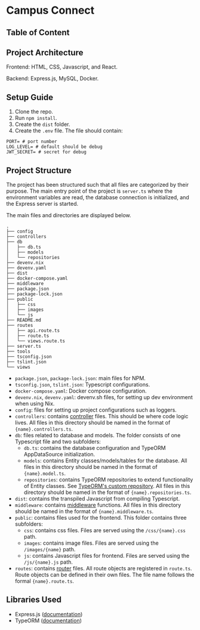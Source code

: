 # Campus Connect

## Table of Content

## Project Architecture

Frontend: HTML, CSS, Javascript, and React. 

Backend: Express.js, MySQL, Docker.

## Setup Guide
1. Clone the repo.
2. Run `npm install`.
3. Create the `dist` folder.
4. Create the `.env` file. The file should contain:
```
PORT= # port number
LOG_LEVEL= # default should be debug
JWT_SECRET= # secret for debug
```

## Project Structure

The project has been structured such that all files are categorized by their purpose. The main entry point of the project is `server.ts` where the environment variables are read, the database connection is initialized, and the Express server is started.

The main files and directories are displayed below. 
```
.
├── config
├── controllers
├── db
│   ├── db.ts
│   ├── models
│   └── repositories
├── devenv.nix
├── devenv.yaml
├── dist
├── docker-compose.yaml
├── middleware
├── package.json
├── package-lock.json
├── public
│   ├── css
│   ├── images
│   └── js
├── README.md
├── routes
│   ├── api.route.ts
│   ├── route.ts
│   └── views.route.ts
├── server.ts
├── tools
├── tsconfig.json
├── tslint.json
└── views
```
- `package.json`, `package-lock.json`: main files for NPM.
- `tsconfig.json`, `tslint.json`: Typescript configurations.
- `docker-compose.yaml`: Docker compose configuration.
- `devenv.nix`, `devenv.yaml`: devenv.sh files, for setting up dev environment when using Nix.
- `config`: files for setting up project configurations such as loggers.
- `controllers`: contains [controller](https://developer.mozilla.org/en-US/docs/Learn/Server-side/Express_Nodejs/routes) files. This should be where code logic lives. All files in this directory should be named in the format of `{name}.controllers.ts`.
- `db`: files related to database and models. The folder consists of one Typescript file and two subfolders:
  - `db.ts`: contains the database configuration and TypeORM AppDataSource initialization.
  - `models`: contains Entity classes/models/tables for the database. All files in this directory should be named in the format of `{name}.model.ts`.
  - `repositories`: contains TypeORM repositories to extend functionality of Entity classes. See [TypeORM's custom repository](https://typeorm.io/custom-repository). All files in this directory should be named in the format of `{name}.repositories.ts`.
- `dist`: contains the transpiled Javascript from compiling Typescript.
- `middleware`: contains [middleware](https://expressjs.com/en/guide/writing-middleware.html#:~:text=Middleware%20functions%20are%20functions%20that,middleware%20succeeding%20the%20current%20middleware.) functions. All files in this directory should be named in the format of `{name}.middleware.ts`.
- `public`: contains files used for the frontend. This folder contains three subfolders:
  - `css`: contains css files. Files are served using the `/css/{name}.css` path.
  - `images`: contains image files. Files are served using the `/images/{name}` path.
  - `js`: contains Javascript files for frontend. Files are served using the `/js/{name}.js` path.
- `routes`: contains [router](https://expressjs.com/en/guide/routing.html#:~:text=express.Router&text=A%20Router%20instance%20is%20a,path%20in%20the%20main%20app.) files. All route objects are registered in `route.ts`. Route objects can be defined in their own files. The file name follows the formal `{name}.route.ts`.

## Libraries Used
- Express.js ([documentation](https://expressjs.com/))
- TypeORM ([documentation](https://typeorm.io/))